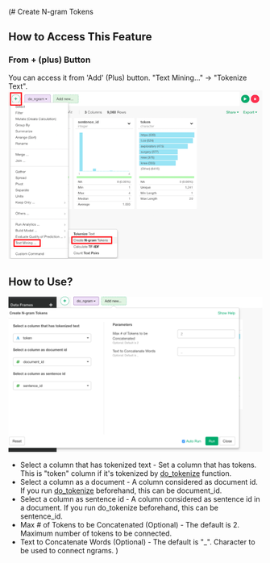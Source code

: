 (# Create N-gram Tokens

## How to Access This Feature

### From + (plus) Button
You can access it from 'Add' (Plus) button. "Text Mining..." -> "Tokenize Text".
![](images/do_ngram_add.png)

## How to Use?

![](images/do_ngram_param.png)

* Select a column that has tokenized text - Set a column that has tokens. This is "token" column if it's tokenized by [do_tokenize](./do_tokenize.md) function.
* Select a column as a document - A column considered as document id. If you run [do_tokenize](./do_tokenize.md) beforehand, this can be document_id.
* Select a column as sentence id - A column considered as sentence id in a document. If you run do_tokenize beforehand, this can be sentence_id.
* Max # of Tokens to be Concatenated (Optional) - The default is 2. Maximum number of tokens to be connected.
* Text to Concatenate Words (Optional) - The default is "\_". Character to be used to connect ngrams.
)
